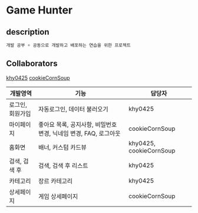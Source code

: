 # Game Hunter

## description
```c
개발 공부 + 공동으로 개발하고 배포하는 연습을 위한 프로젝트
```

## Collaborators
[khy0425](https://github.com/khy0425)
[cookieCornSoup](https://github.com/cookieCornSoup)

개발영역|기능|담당자
---|--|---|
로그인, 회원가입|자동로그인, 데이터 불러오기|khy0425|
마이페이지|좋아요 목록, 공지사항, 비밀번호 변경, 닉네임 변경, FAQ, 로그아웃|cookieCornSoup|
홈화면|배너, 커스텀 카드뷰|khy0425, cookieCornSoup|
검색, 검색 후|검색, 검색 후 리스트|khy0425|
카테고리|장르 카테고리|khy0425|
상세페이지|게임 상세페이지|cookieCornSoup|
